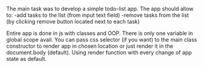 The main task was to develop a simple todo-list app.
The app should allow to:
-add tasks to the list (from input text field)
-remove tasks from the list (by clicking remove button located next to each task)

Entire app is done in js with classes and OOP. There is only one variable in global scope avail. You can pass css selector (if you want) to the main class constructor to render app in chosen location or just render it in the document.body (default). Using render function with every change of app state as default.